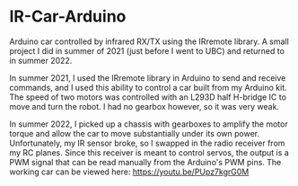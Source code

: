 # IR-Car-Arduino
Arduino car controlled by infrared RX/TX using the IRremote library. A small project I did in summer of 2021 (just before I went to UBC) and returned to in summer 2022.

In summer 2021, I used the IRremote library in Arduino to send and receive commands, and I used this ability to control a car built from my Arduino kit. The speed of two motors was controlled with an L293D half H-bridge IC to move and turn the robot. I had no gearbox however, so it was very weak.

In summer 2022, I picked up a chassis with gearboxes to amplify the motor torque and allow the car to move substantially under its own power. Unfortunately, my IR sensor broke, so I swapped in the radio receiver from my RC planes. Since this receiver is meant to control servos, the output is a PWM signal that can be read manually from the Arduino's PWM pins. The working car can be viewed here: https://youtu.be/PUpz7kgrG0M
